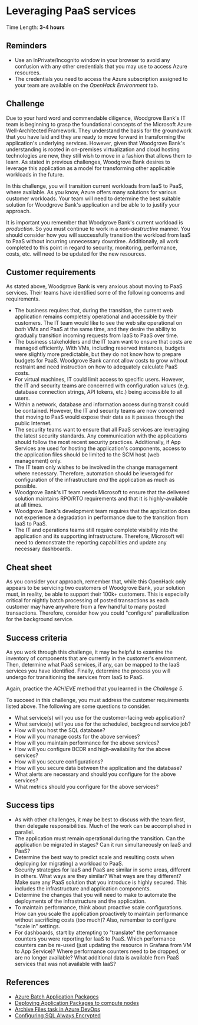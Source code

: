 # Leveraging PaaS services

Time Length: **3-4 hours**

## Reminders

* Use an InPrivate/Incognito window in your browser to avoid any confusion with any other credentials that you may use to access Azure resources.
* The credentials you need to access the Azure subscription assigned to your team are available on the _OpenHack Environment_ tab.

## Challenge

Due to your hard word and commendable diligence, Woodgrove Bank's IT team is beginning to grasp the foundational concepts of the Microsoft Azure Well-Architected Framework. They understand the basis for the groundwork that you have laid and they are ready to move forward in transforming the application's underlying services. However, given that Woodgrove Bank's understanding is rooted in on-premises virtualization and cloud hosting technologies are new, they still wish to move in a fashion that allows them to learn. As stated in previous challenges, Woodgrove Bank desires to leverage this application as a model for transforming other applicable workloads in the future.

In this challenge, you will transition current workloads from IaaS to PaaS, where available. As you know, Azure offers many solutions for various customer workloads. Your team will need to determine the best suitable solution for Woodgrove Bank's application and be able to to justify your approach.

It is important you remember that Woodgrove Bank's current workload is _production_. So you must continue to work in a _non-destructive_ manner. You should consider how you will successfully transition the workload from IaaS to PaaS without incurring unnecessary downtime. Additionally, all work completed to this point in regard to security, monitoring, performance, costs, etc. will need to be updated for the new resources.

## Customer requirements

As stated above, Woodgrove Bank is very anxious about moving to PaaS services. Their teams have identified some of the following concerns and requirements.

* The business requires that, during the transition, the current web application remains completely operational and accessible by their customers. The IT team would like to see the web site operational on _both_ VMs and PaaS at the same time, and they desire the ability to gradually transition incoming requests from IaaS to PaaS over time.
* The business stakeholders and the IT team want to ensure that costs are managed efficiently. With VMs, including reserved instances, budgets were slightly more predictable, but they do not know how to prepare budgets for PaaS. Woodgrove Bank cannot allow costs to grow without restraint and need instruction on how to adequately calculate PaaS costs.
* For virtual machines, IT could limit access to specific users. However, the IT and security teams are concerned with configuration values (e.g. database connection strings, API tokens, etc.) being accessible to all users.
* Within a network, database and information access during transit could be contained. However, the IT and security teams are now concerned that moving to PaaS would expose their data as it passes through the public Internet.
* The security teams want to ensure that all PaaS services are leveraging the latest security standards. Any communication with the applications should follow the most recent security practices. Additionally, if App Services are used for hosting the application's components, access to the application files should be limited to the SCM host (web management) only.
* The IT team only wishes to be involved in the change management where necessary. Therefore, automation should be leveraged for configuration of the infrastructure _and_ the application as much as possible.
* Woodgrove Bank's IT team needs Microsoft to ensure that the delivered solution maintains RPO/RTO requirements and that it is highly-available at all times.
* Woodgrove Bank's development team requires that the application does not experience a degradation in performance due to the transition from IaaS to PaaS.
* The IT and operations teams still require complete visibility into the application and its supporting infrastructure. Therefore, Microsoft will need to demonstrate the reporting capabilities and update any necessary dashboards.

## Cheat sheet

As you consider your approach, remember that, while this OpenHack only appears to be servicing two customers of Woodgrove Bank, your solution must, in reality, be able to support their 100k+ customers. This is especially critical for nightly batch processing of posted transactions as each customer may have anywhere from a few handful to many posted transactions. Therefore, consider how you could "configure" parallelization for the background service.

## Success criteria

As you work through this challenge, it may be helpful to examine the inventory of components that are currently in the customer's environment. Then, determine what PaaS services, if any, can be mapped to the IaaS services you have identified. Finally, determine the process you will undergo for transitioning the services from IaaS to PaaS.

Again, practice the _ACHIEVE_ method that you learned in the _Challenge 5_.

To succeed in this challenge, you must address the customer requirements listed above. The following are some questions to consider.

* What service(s) will you use for the customer-facing web application?
* What service(s) will you use for the scheduled, background service job?
* How will you host the SQL database?
* How will you manage costs for the above services?
* How will you maintain performance for the above services?
* How will you configure BCDR and high-availability for the above services?
* How will you secure configurations?
* How will you secure data between the application and the database?
* What alerts are necessary and should you configure for the above services?
* What metrics should you configure for the above services?

## Success tips

* As with other challenges, it may be best to discuss with the team first, then delegate responsibilities. Much of the work can be accomplished in parallel.
* The application must remain operational during the transition. Can the application be migrated in stages? Can it run simultaneously on IaaS and PaaS?
* Determine the best way to predict scale and resulting costs when deploying (or migrating) a workload to PaaS.
* Security strategies for IaaS and PaaS are similar in some areas, different in others. What ways are they similar? What ways are they different? Make sure any PaaS solution that you introduce is highly secured. This includes the infrastructure and application components.
* Determine the changes that you will need to make to automate the deployments of the infrastructure and the application.
* To maintain performance, think about proactive scale configurations. How can you scale the application proactively to maintain performance without sacrificing costs (too much)? Also, remember to configure “scale in” settings.
* For dashboards, start by attempting to "translate" the performance counters you were reporting for IaaS to PaaS. Which performance counters can be re-used (just updating the resource in Grafana from VM to App Service)? Where performance counters need to be dropped, or are no longer available? What additional data is available from PaaS services that was not available with IaaS?

## References

* <a href="https://azure.microsoft.com/blog/application-packages-and-task-dependencies-now-available-on-azure-batch/" target="_blank">Azure Batch Application Packages</a>
* <a href="https://docs.microsoft.com/azure/batch/batch-application-packages" target="_blank">Deploying Application Packages to compute nodes</a>
* <a href="https://docs.microsoft.com/azure/devops/pipelines/tasks/utility/archive-files?view=azure-devops" target="_blank">Archive Files task in Azure DevOps</a>
* <a href="https://docs.microsoft.com/azure/azure-sql/database/always-encrypted-azure-key-vault-configure" target="_blank">Configuring SQL Always Encrypted</a>
